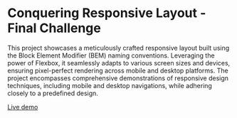 # Conquering Responsive Layout - Final Challenge

This project showcases a meticulously crafted responsive layout built using the Block Element Modifier (BEM) naming conventions. Leveraging the power of Flexbox, it seamlessly adapts to various screen sizes and devices, ensuring pixel-perfect rendering across mobile and desktop platforms. The project encompasses comprehensive demonstrations of responsive design techniques, including mobile and desktop navigations, while adhering closely to a predefined design.

[Live demo](https://luminous-pudding-07fc4d.netlify.app/)
